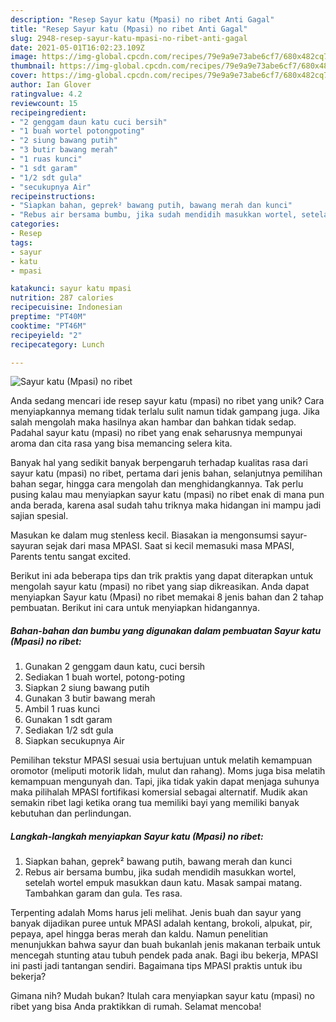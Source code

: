 ```yaml
---
description: "Resep Sayur katu (Mpasi) no ribet Anti Gagal"
title: "Resep Sayur katu (Mpasi) no ribet Anti Gagal"
slug: 2948-resep-sayur-katu-mpasi-no-ribet-anti-gagal
date: 2021-05-01T16:02:23.109Z
image: https://img-global.cpcdn.com/recipes/79e9a9e73abe6cf7/680x482cq70/sayur-katu-mpasi-no-ribet-foto-resep-utama.jpg
thumbnail: https://img-global.cpcdn.com/recipes/79e9a9e73abe6cf7/680x482cq70/sayur-katu-mpasi-no-ribet-foto-resep-utama.jpg
cover: https://img-global.cpcdn.com/recipes/79e9a9e73abe6cf7/680x482cq70/sayur-katu-mpasi-no-ribet-foto-resep-utama.jpg
author: Ian Glover
ratingvalue: 4.2
reviewcount: 15
recipeingredient:
- "2 genggam daun katu cuci bersih"
- "1 buah wortel potongpoting"
- "2 siung bawang putih"
- "3 butir bawang merah"
- "1 ruas kunci"
- "1 sdt garam"
- "1/2 sdt gula"
- "secukupnya Air"
recipeinstructions:
- "Siapkan bahan, geprek² bawang putih, bawang merah dan kunci"
- "Rebus air bersama bumbu, jika sudah mendidih masukkan wortel, setelah wortel empuk masukkan daun katu. Masak sampai matang. Tambahkan garam dan gula. Tes rasa."
categories:
- Resep
tags:
- sayur
- katu
- mpasi

katakunci: sayur katu mpasi 
nutrition: 287 calories
recipecuisine: Indonesian
preptime: "PT40M"
cooktime: "PT46M"
recipeyield: "2"
recipecategory: Lunch

---
```



![Sayur katu (Mpasi) no ribet](https://img-global.cpcdn.com/recipes/79e9a9e73abe6cf7/680x482cq70/sayur-katu-mpasi-no-ribet-foto-resep-utama.jpg)

Anda sedang mencari ide resep sayur katu (mpasi) no ribet yang unik? Cara menyiapkannya memang tidak terlalu sulit namun tidak gampang juga. Jika salah mengolah maka hasilnya akan hambar dan bahkan tidak sedap. Padahal sayur katu (mpasi) no ribet yang enak seharusnya mempunyai aroma dan cita rasa yang bisa memancing selera kita.

Banyak hal yang sedikit banyak berpengaruh terhadap kualitas rasa dari sayur katu (mpasi) no ribet, pertama dari jenis bahan, selanjutnya pemilihan bahan segar, hingga cara mengolah dan menghidangkannya. Tak perlu pusing kalau mau menyiapkan sayur katu (mpasi) no ribet enak di mana pun anda berada, karena asal sudah tahu triknya maka hidangan ini mampu jadi sajian spesial.

Masukan ke dalam mug stenless kecil. Biasakan ia mengonsumsi sayur-sayuran sejak dari masa MPASI. Saat si kecil memasuki masa MPASI, Parents tentu sangat excited.


Berikut ini ada beberapa tips dan trik praktis yang dapat diterapkan untuk mengolah sayur katu (mpasi) no ribet yang siap dikreasikan. Anda dapat menyiapkan Sayur katu (Mpasi) no ribet memakai 8 jenis bahan dan 2 tahap pembuatan. Berikut ini cara untuk menyiapkan hidangannya.

<!--inarticleads1-->

##### Bahan-bahan dan bumbu yang digunakan dalam pembuatan Sayur katu (Mpasi) no ribet:

1. Gunakan 2 genggam daun katu, cuci bersih
1. Sediakan 1 buah wortel, potong-poting
1. Siapkan 2 siung bawang putih
1. Gunakan 3 butir bawang merah
1. Ambil 1 ruas kunci
1. Gunakan 1 sdt garam
1. Sediakan 1/2 sdt gula
1. Siapkan secukupnya Air


Pemilihan tekstur MPASI sesuai usia bertujuan untuk melatih kemampuan oromotor (meliputi motorik lidah, mulut dan rahang). Moms juga bisa melatih kemampuan mengunyah dan. Tapi, jika tidak yakin dapat menjaga suhunya maka pilihalah MPASI fortifikasi komersial sebagai alternatif. Mudik akan semakin ribet lagi ketika orang tua memiliki bayi yang memiliki banyak kebutuhan dan perlindungan. 

<!--inarticleads2-->

##### Langkah-langkah menyiapkan Sayur katu (Mpasi) no ribet:

1. Siapkan bahan, geprek² bawang putih, bawang merah dan kunci
1. Rebus air bersama bumbu, jika sudah mendidih masukkan wortel, setelah wortel empuk masukkan daun katu. Masak sampai matang. Tambahkan garam dan gula. Tes rasa.


Terpenting adalah Moms harus jeli melihat. Jenis buah dan sayur yang banyak dijadikan puree untuk MPASI adalah kentang, brokoli, alpukat, pir, pepaya, apel hingga beras merah dan kaldu. Namun penelitian menunjukkan bahwa sayur dan buah bukanlah jenis makanan terbaik untuk mencegah stunting atau tubuh pendek pada anak. Bagi ibu bekerja, MPASI ini pasti jadi tantangan sendiri. Bagaimana tips MPASI praktis untuk ibu bekerja? 

Gimana nih? Mudah bukan? Itulah cara menyiapkan sayur katu (mpasi) no ribet yang bisa Anda praktikkan di rumah. Selamat mencoba!
